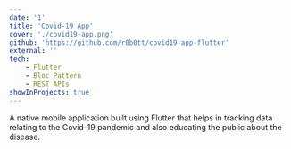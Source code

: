 ```yaml
---
date: '1'
title: 'Covid-19 App'
cover: './covid19-app.png'
github: 'https://github.com/r0b0tt/covid19-app-flutter'
external: ''
tech:
    - Flutter
    - Bloc Pattern
    - REST APIs
showInProjects: true
---
```


A native mobile application built using Flutter that helps in tracking data relating to the Covid-19 pandemic and also educating the public about the disease.
